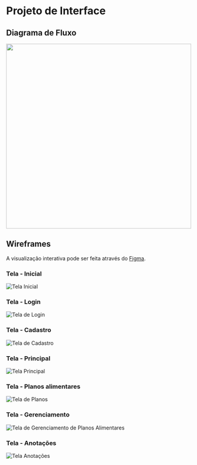 # Projeto de Interface

## Diagrama de Fluxo

<img src='img/Fluxo.png' width='500'>


## Wireframes

A visualização interativa pode ser feita através do [Figma](https://www.figma.com/proto/V1fOP2HGdTcy3FqHmw3Z5c/Nutri%C3%A7%C3%A3o?type=design&node-id=1-3&t=EsI5hDYdhCa6Liae-0&scaling=scale-down&page-id=0%3A1&starting-point-node-id=1%3A3).

### Tela - Inicial

![Tela Inicial](img/Inicial.png)

### Tela - Login

![Tela de Login](img/Login.png)

### Tela - Cadastro

![Tela de Cadastro](img/Cadastro.png)

### Tela - Principal

![Tela Principal](img/Principal.png)

### Tela - Planos alimentares

![Tela de Planos](img/Planos.png)

### Tela - Gerenciamento

![Tela de Gerenciamento de Planos Alimentares](img/Gerenciamento.png)

### Tela - Anotações

![Tela Anotações](img/Anotacao.png)
